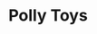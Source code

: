 ---
title: Polly Toys
color: pink
order: 2
link: http://kinderkaufladen.de/en/
img: browser_polly@1x.jpg
role: Design, Development, Wordpress
description: Polly is a German toy manufacturer, focusing on miniature replicas of supermarket products. I designed and built a bright and playful Wordpress website which tells their story and allows distributors from all over the world to order their products.
---